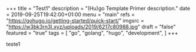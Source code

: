 +++
title = "Test1"
description = "(Hu)go Template Primer description." 
date = 2019-09-25T19:42:00+01:00
menu = "main" 
refs = "https://gohugo.io/getting-started/quick-start/"
imgsrc = "https://w3bk3rn3l.xyz/uploads/2019/6217c80988.jpg"
draft = "false"
featured = "true"
tags = [ "go", "golang", "hugo", "development", ]
+++

teste1

